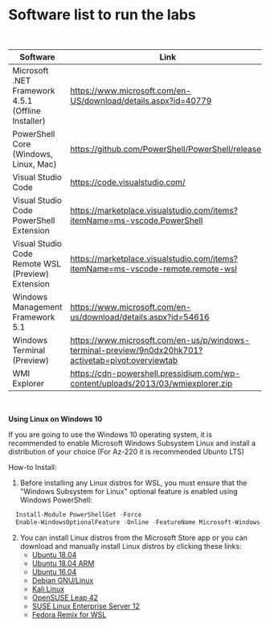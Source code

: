 # Software list to run the labs 

<br>

| Software | Link |
| --- | --- |
| Microsoft .NET Framework 4.5.1 (Offline Installer) | https://www.microsoft.com/en-US/download/details.aspx?id=40779 |
| PowerShell Core (Windows, Linux, Mac) | https://github.com/PowerShell/PowerShell/releases |
| Visual Studio Code | https://code.visualstudio.com/ |
| Visual Studio Code PowerShell Extension | https://marketplace.visualstudio.com/items?itemName=ms-vscode.PowerShell |
| Visual Studio Code Remote WSL (Preview) Extension | https://marketplace.visualstudio.com/items?itemName=ms-vscode-remote.remote-wsl |
| Windows Management Framework 5.1 | https://www.microsoft.com/en-us/download/details.aspx?id=54616 |
| Windows Terminal (Preview) | https://www.microsoft.com/en-us/p/windows-terminal-preview/9n0dx20hk701?activetab=pivot:overviewtab |
| WMI Explorer | https://cdn-powershell.pressidium.com/wp-content/uploads/2013/03/wmiexplorer.zip | 


<br>

**Using Linux on Windows 10**

If you are going to use the Windows 10 operating system, it is recommended to enable Microsoft Windows Subsystem Linux and install a distribution of your choice (For Az-220 it is recommended Ubunto LTS)

  How-to Install:
  
  1. Before installing any Linux distros for WSL, you must ensure that the "Windows Subsystem for Linux" optional feature is enabled using Windows PowerShell:
  ```powershell
    Install-Module PowerShellGet -Force
    Enable-WindowsOptionalFeature -Online -FeatureName Microsoft-Windows-Subsystem-Linux
  ```
  2. You can install Linux distros from the Microsoft Store app or you can download and manually install Linux distros by clicking these links:
      * [Ubuntu 18.04](https://aka.ms/wsl-ubuntu-1804)
      * [Ubuntu 18.04 ARM](https://aka.ms/wsl-ubuntu-1804-arm)
      * [Ubuntu 16.04](https://aka.ms/wsl-ubuntu-1604)
      * [Debian GNU/Linux](https://aka.ms/wsl-debian-gnulinux)
      * [Kali Linux](https://aka.ms/wsl-kali-linux-new)
      * [OpenSUSE Leap 42](https://aka.ms/wsl-opensuse-42)
      * [SUSE Linux Enterprise Server 12](https://aka.ms/wsl-sles-12)
     * [Fedora Remix for WSL](https://github.com/WhitewaterFoundry/WSLFedoraRemix/releases/)
